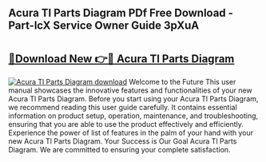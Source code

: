 ## Acura Tl Parts Diagram PDf Free Download - Part-lcX Service Owner Guide 3pXuA

# <h2><a href="http://dfogg2n.blite.top/?on=Acura+Tl+Parts+Diagram">🔗Download New 👉🔴 Acura Tl Parts Diagram</a></h2>

[![Acura Tl Parts Diagram download](https://i.imgur.com/lujVjoI.png)](http://dfogg2n.blite.top/?on=Acura+Tl+Parts+Diagram)
Welcome to the Future This user manual showcases the innovative features and functionalities of your new Acura Tl Parts Diagram. Before you start using your Acura Tl Parts Diagram, we recommend reading this user guide carefully. It contains essential information on product setup, operation, maintenance, and troubleshooting, ensuring that you are able to use the product effectively and efficiently. Experience the power of list of features in the palm of your hand with your new Acura Tl Parts Diagram. Your Success is Our Goal Acura Tl Parts Diagram. We are committed to ensuring your complete satisfaction.
